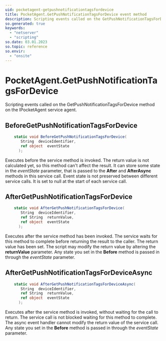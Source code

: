 ```yaml
---
uid: pocketagent-getpushnotificationtagsfordevice
title: PocketAgent.GetPushNotificationTagsForDevice event method
description: Scripting events called on the GetPushNotificationTagsForDevice method on the PocketAgent service agent.
so.generated: true
keywords:
  - "netserver"
  - "scripting"
so.date: 03.01.2023
so.topic: reference
so.envir:
  - "onsite"
---
```

# PocketAgent.GetPushNotificationTagsForDevice

Scripting events called on the <see cref='M:SuperOffice.CRM.Services.IPocketAgent.GetPushNotificationTagsForDevice'>GetPushNotificationTagsForDevice</see> method on the <see cref='IPocketAgent'>IPocketAgent</see>  service agent.

## BeforeGetPushNotificationTagsForDevice
```cs
    static void BeforeGetPushNotificationTagsForDevice(
       String  deviceIdentifier,
       ref object  eventState
      );
```
Executes before the service method is invoked.
The return value is not calculated yet, so this method can't affect the result.
It can store some state in the *eventState* parameter, that is passed to the **After** and **AfterAsync** methods in this service call.
Event state is not preserved between different service calls. It is set to null at the start of each service call.
## AfterGetPushNotificationTagsForDevice
```cs
    static void AfterGetPushNotificationTagsForDevice(
       String  deviceIdentifier,
       ref String  returnValue,
       ref object  eventState
      );
```
Executes after the service method has been invoked. The service waits for this method to complete before returning the result to the caller.
The return value has been set. The script may modify the return value by altering the **returnValue** parameter.
Any state you set in the **Before** method is passed in through the *eventState* parameter.
## AfterGetPushNotificationTagsForDeviceAsync
```cs
    static void AfterGetPushNotificationTagsForDeviceAsync(
       String  deviceIdentifier,
       ref String  returnValue,
       ref object  eventState
      );
```
Executes after the service method is invoked, without waiting for the call to return.
The service call is not blocked waiting for this method to complete.
The async event handler cannot modify the return value of the service call.
Any state you set in the **Before** method is passed in through the *eventState* parameter.

